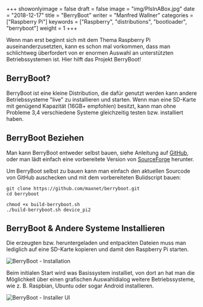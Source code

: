 +++
showonlyimage = false
draft = false
image = "img/PIsInABox.jpg"
date = "2018-12-17"
title = "BerryBoot"
writer = "Manfred Wallner"
categories = ["Raspberry Pi"]
keywords = ["Raspberry", "distributions", "bootloader", "berryboot"]
weight = 1
+++

Wenn man erst beginnt sich mit dem Thema Raspberry Pi auseinanderzusetzten, kann es schon mal vorkommen, dass man schlichtweg überfordert von er enormen Auswahl an unterstützten Betriebssystemen ist. Hier hilft das Projekt BerryBoot!
<!--more-->

## BerryBoot?

BerryBoot ist eine kleine Distribution, die dafür genutzt werden kann andere Betriebssysteme "live" zu installieren und starten.
Wenn man eine SD-Karte mit genügend Kapazität (16GB+ empfohlen) besitzt, kann man ohne Probleme 3,4 verschiedene Systeme gleichzeitig testen bzw. installiert haben.

## BerryBoot Beziehen

Man kann BerryBoot entweder selbst bauen, siehe Anleitung auf [GitHub](https://github.com/maxnet/berryboot), oder man lädt einfach eine vorbereitete Version von [SourceForge](http://downloads.sourceforge.net/project/berryboot/berryboot-20181211-pi2-pi3.zip) herunter.


Um BerryBoot selbst zu bauen kann man einfach den aktuellen Sourcode von GitHub auschecken und mit dem vorbereiteten Bulidscript bauen:

```
git clone https://github.com/maxnet/berryboot.git
cd berryboot

chmod +x build-berryboot.sh
./build-berryboot.sh device_pi2
```

## BerryBoot & Andere Systeme Installieren

Die erzeugten bzw. heruntergeladen und entpackten Dateien muss man lediglich auf eine SD-Karte kopieren und damit den Raspberry Pi starten.

![BerryBoot - Installation](https://www.berryterminal.com/lib/exe/fetch.php/bb1.png)

Beim initialen Start wird was Basissystem installiet, von dort an hat man die Möglichkeit über einen grafischen Auswahldialog weitere Betriebssysteme, wie z. B. Raspbian, Ubuntu oder sogar Android installieren.

![BerryBoot - Installer UI](https://www.berryterminal.com/lib/exe/fetch.php/bb3.png)



